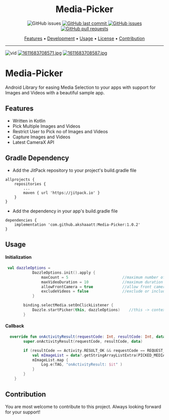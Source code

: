 <h1 align="center">Media-Picker</h1>

<p align="center">
    <img src="https://jitpack.io/v/akshaaatt/Media-Picker.svg?style=flat-square&logo=github&logoColor=white"
         alt="GitHub issues">
    <a href="https://jitpack.io/#akshaaatt/Media-Picker">
    <a href="https://github.com/akshaaatt/Media-Picker/commits/master">
    <img src="https://img.shields.io/github/last-commit/akshaaatt/Media-Picker.svg?style=flat-square&logo=github&logoColor=white"
         alt="GitHub last commit">
    <a href="https://github.com/akshaaatt/Media-Picker/issues">
    <img src="https://img.shields.io/github/issues-raw/akshaaatt/Media-Picker.svg?style=flat-square&logo=github&logoColor=white"
         alt="GitHub issues">
    <a href="https://github.com/akshaaatt/Media-Picker/pulls">
    <img src="https://img.shields.io/github/issues-pr-raw/akshaaatt/Media-Picker.svg?style=flat-square&logo=github&logoColor=white"
         alt="GitHub pull requests">
</p>
      
<p align="center">
  <a href="#features">Features</a> •
  <a href="#development">Development</a> •
  <a href="#usage">Usage</a> •
  <a href="#license">License</a> •
  <a href="#contribution">Contribution</a>
</p>

---

![vid](https://github.com/akshaaatt/Media-Picker/blob/master/promo/vid.gif)
[![1611683708571.jpg](https://i.postimg.cc/CLcGscL2/1611683708571.jpg)](https://postimg.cc/4mhHJbcv)
[![1611683708587.jpg](https://i.postimg.cc/sDjPWkyS/1611683708587.jpg)](https://postimg.cc/gr76FBxk)

# Media-Picker

Android Library for easing Media Selection to your apps with support for Images and Videos with a beautiful sample app.

## Features

* Written in Kotlin
* Pick Multiple Images and Videos
* Restrict User to Pick no of Images and Videos
* Capture Images and Videos
* Latest CameraX API

## Gradle Dependency

* Add the JitPack repository to your project's build.gradle file

```
allprojects {
    repositories {
        ...
        maven { url 'https://jitpack.io' }
    }
}
```

* Add the dependency in your app's build.gradle file

```
dependencies {
    implementation 'com.github.akshaaatt:Media-Picker:1.0.2'
}
```

## Usage

#### Initialization

```kotlin
 val dazzleOptions =
            DazzleOptions.init().apply {
                maxCount = 5                        //maximum number of images/videos to be picked
                maxVideoDuration = 10               //maximum duration for video capture in seconds
                allowFrontCamera = true             //allow front camera use
                excludeVideos = false               //exclude or include video functionalities
            }

        binding.selectMedia.setOnClickListener {
            Dazzle.startPicker(this, dazzleOptions)    //this -> context of Activity or Fragment
        }
```

#### Callback

```kotlin
  override fun onActivityResult(requestCode: Int, resultCode: Int, data: Intent?) {
        super.onActivityResult(requestCode, resultCode, data)

        if (resultCode == Activity.RESULT_OK && requestCode == REQUEST_CODE_PICKER){
            val mImageList = data?.getStringArrayListExtra(PICKED_MEDIA_LIST) as ArrayList //List of selected/captured images/videos
            mImageList.map {
                Log.e(TAG, "onActivityResult: $it" )
            }
        }
    }
```

## Contribution

You are most welcome to contribute to this project.
Always looking forward for your support! 
